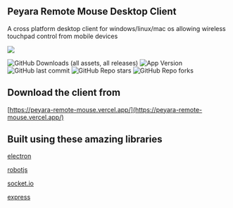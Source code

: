 ## Peyara Remote Mouse Desktop Client

A cross platform desktop client for windows/linux/mac os allowing wireless touchpad control from mobile devices

<img src="https://peyara-remote-mouse.vercel.app/img/run-server.png">

![GitHub Downloads (all assets, all releases)](https://img.shields.io/github/downloads/ayonshafiul/peyara-mouse-server/total)
![App Version](https://img.shields.io/github/package-json/v/ayonshafiul/peyara-mouse-server/main?label=Version)
![GitHub last commit](https://img.shields.io/github/last-commit/ayonshafiul/peyara-mouse-server)
![GitHub Repo stars](https://img.shields.io/github/stars/ayonshafiul/peyara-mouse-server)
![GitHub Repo forks](https://img.shields.io/github/forks/ayonshafiul/peyara-mouse-server)

## Download the client from

[https://peyara-remote-mouse.vercel.app/](https://peyara-remote-mouse.vercel.app/)

## Built using these amazing libraries

[electron](https://github.com/electron/electron)

[robotjs](https://github.com/jitsi/robotjs)

[socket.io](https://github.com/socketio/socket.io)

[express](https://github.com/expressjs/express)
